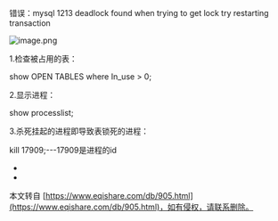 错误：mysql 1213 deadlock found when trying to get lock try restarting transaction

![image.png](https://www.eqishare.com/zb_users/upload/2022/01/202201071641524679955908.png)

1.检查被占用的表：

show OPEN TABLES where In\_use > 0;

2.显示进程：

show processlist;

3.杀死挂起的进程即导致表锁死的进程：

kill 17909;---17909是进程的id

-

-

本文转自 [https://www.eqishare.com/db/905.html](https://www.eqishare.com/db/905.html)，如有侵权，请联系删除。